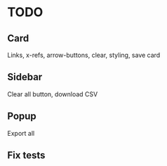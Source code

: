 # TODO

## Card

Links, x-refs, arrow-buttons, clear, styling, save card

## Sidebar

Clear all button, download CSV

## Popup

Export all

## Fix tests
